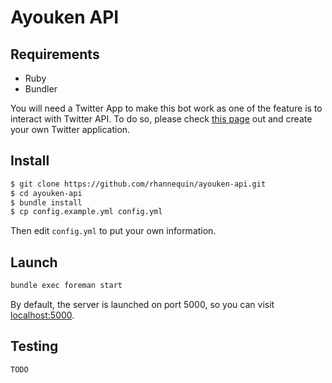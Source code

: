 # Ayouken API


## Requirements

* Ruby
* Bundler

You will need a Twitter App to make this bot work as one of the feature is to interact with Twitter API. To do so, please check [this page](https://apps.twitter.com/app/new) out and create your own Twitter application.


## Install

```bash
$ git clone https://github.com/rhannequin/ayouken-api.git
$ cd ayouken-api
$ bundle install
$ cp config.example.yml config.yml
```

Then edit `config.yml` to put your own information.


## Launch

```bash
bundle exec foreman start
```

By default, the server is launched on port 5000, so you can visit [localhost:5000](http://localhost:5000).


## Testing

`TODO`
